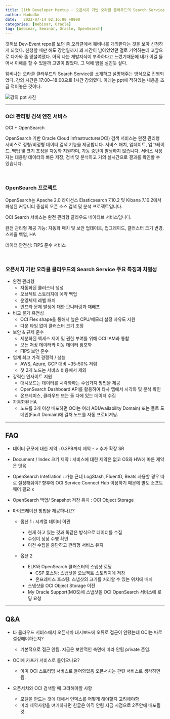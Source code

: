 ```yaml
---
title: 21th Developer Meetup - 오픈서치 기반 오라클 클라우드의 Search Service 알아보기 웨비나 후기
author: NadudAn
date:   2022-07-14 02:16:00 +0900
categories: [Webinar, Oracle]
tag: [Webinar, Seminar, Oracle, OpenSearch]
---
```


깃허브 Dev-Event repo를 보던 중 오라클에서 웨비나를 개최한다는 것을 보아 신청하게 되었다. 신청할 때만 해도 강연일까지 꽤 시간이 남아있었던 걸로 기억하는데 코앞으로 다가와 좀 망설여졌다. 아직 나는 개발지식이 부족하다고 느꼈기때문에 내가 이걸 들어서 이해를 할 수 있을까 고민이 많았다. 그 덕에 밤을 설친듯 싶다.

웨비나는 오라클 클라우드의 Search Service를 소개하고 설명해주는 방식으로 진행되었다. 강의 시간은 17:00~18:00으로 1시간 강의였다. 아래는 ppt에 적혀있는 내용을 조금 적어놓은 것이다.

![강의 ppt 사진](https://user-images.githubusercontent.com/84761609/178792017-2ce4d395-5f3b-420e-ae3e-402e56cc71e4.png)

<hr>

### OCI 관리형 검색 엔진 서비스

OCI + OpenSearch

OpenSearch 기반 Oracle Cloud Infrastructure(OCI) 검색 서비스는 완전 관리형 서비스로 정형/비정형 데이터 검색 기능을 제공합니다. 서비스 패치, 업데이트, 업그레이드, 백업 및 크기 조정을 자동화 지원하며, 가동 중단이 발생하지 않습니다. 서비스 사용자는 대용량 데이터의 빠른 저장, 검색 및 분석하고 거의 실시간으로 결과를 확인할 수 있습니다.

<br>

### OpenSearch 프로젝트

OpenSearch는 Apache 2.0 라이선스 Elasticsearch 7.10.2 및 Kibana 7.10.2에서 파생된 커뮤니티 중심의 오픈 소스 검색 및 분석 프로젝트입니다.

OCI Search 서비스는 완전 관리형 클라우드 네이티브 서비스입니다.

완전 관리형 제공 기능: 자동화 패치 및 보안 업데이트, 업그레이드, 클러스터 크기 변경, 스케쥴 백업, HA

데이터 안전성: FIPS 준수 서비스

<br>

### 오픈서치 기반 오라클 클라우드의 Search Service 주요 특징과 차별성

- 완전 관리형
    - 자동화된 클러스터 생성
    - 오브젝트 스토리지에 예약 백업
    - 운영체제 레벨 패치
    - 인프라 문제 발생에 대한 모니터링과 재배포
- 비교 불가 유연성
    - OCI Flex shape을 통해서 높은 CPU/메모리 설정 자유도 지원
    - 다운 타임 없이 클러스터 크기 조정
- 보안 & 규제 준수
    - 세분화된 엑세스 제어 및 권한 부여를 위해 OCI IAM과 통합
    - 모든 저장 데이터와 이동 데이터 암호화
    - FIPS 보안 준수
- 업계 최고 가격 경쟁력 / 성능
    - AWS, Azure, GCP 대비 ~35-50% 저렴
    - 첫 2개 노드는 서비스 비용에서 제외
- 강력한 인사이트 지원
    - 대시보드는 데이터를 시각화하는 수십가지 방법을 제공
    - OpenSearch Dashboard API를 활용하여 타사 앱에서 시각화 및 분석 확인
    - 온프레미스, 클라우드 또는 둘 다에 있는 데이터 수집
- 자동화된 HA
    - 노드를 3개 이상 배포하면 OCI는 여러 AD(Availability Domain) 또는 폴트 도메인(Fault Domain)에 걸쳐 노드를 자동 프로비져닝.


<hr>

<h2>FAQ</h2>

- 데이터 규모에 대한 제약 : 0.3PB까지 제약 - > 추가 확장 SR 

- Document / Index 크기 제약 : 서비스에 대한 제약은 없고 OS와 HW에 따른 제약은 잇음

- OpenSearch Intefration : 가능 근데 LogStash, FluentD, Beats 사용할 경우 따로 설정해줘야? 향후에 OCI Service Connect Hub 이용하기 때문에 별도 소프트웨어 필요 x

- OpenSearch 백업/ Snapshot 저장 위치 : OCI Object Storage

- 마이크레이션 방법을 제공하나요?
    - 옵션 1 : 시계열 데이터 이관
        - 현재 하고 있는 것과 똑같은 방식으로 데이터를 수집
        - 수집이 정상 수행 확인
        - 이전 수집을 중단하고 관리형 서비스 유지

    - 옵션 2
        - ELK와 OpenSearch 클러스터의 스냅샷 로딩
            - CSP 호스팅: 스냅샷을 오브젝트 스토리지에 저장
            - 온프레미스 호스팅: 스냅샷의 크기를 처리할 수 있는 위치에 배치
        - 스냅샷을 OCI Object Storage 이전
        - My Oracle Support(MOS)에 스냅샷을 OCI OpenSearch 서비스에 로딩 요청

<hr>

<h2>Q&A</h2>

- 타 클라우드 서비스에서 오픈서치 대시보드에 오류로 접근이 안됐는데 OCI는 따로 설정해야하는지?
	
	- 기본적으로 접근 안됨. 지금은 보안적인 측면에 따라 안됨 private 존임.

- OCI에 카프카 서비스로 들어오나요?
	
	- 이미 OCI 스트리밍 서비스로 들어와있음 오픈서치는 관련 서비스로 생각하면 됨.

- 오픈서치와 OCI 검색할 때 고려해야할 사항
	
	- 모델을 만드는 것에 대해서 인덱스를 어떻게 해야할지 고려해야함
	- 미리 제약사항을 얘기하자면 한글은 아직 안됨 지금 시점으로 2주안에 배포될 것. 